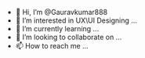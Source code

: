 - 👋 Hi, I’m @Gauravkumar888
- 👀 I’m interested in UX\UI Designing ...
- 🌱 I’m currently learning ...
- 💞️ I’m looking to collaborate on ...
- 📫 How to reach me ...

<!---
Gauravkumar888/Gauravkumar888 is a ✨ special ✨ repository because its `README.md` (this file) appears on your GitHub profile.
You can click the Preview link to take a look at your changes.
--->
